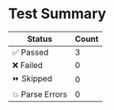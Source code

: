 # Test Summary

|     Status      | Count |
|-----------------|-------|
| ✅ Passed       | 3   |
| ❌ Failed       | 0   |
| ⏩ Skipped      | 0   |
| 💥 Parse Errors | 0   |

